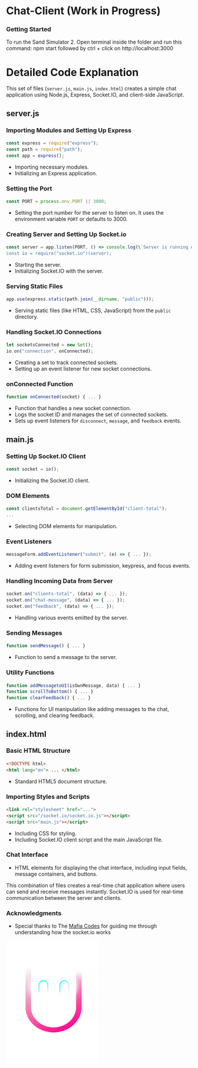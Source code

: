 # Chat-Client (Work in Progress)

### Getting Started

To run the Sand Simulator
2. Open terminal inside the folder and run this command: npm start followed by ctrl + click on http://localhost:3000

# Detailed Code Explanation

This set of files (`server.js`, `main.js`, `index.html`) creates a simple chat application using Node.js, Express, Socket.IO, and client-side JavaScript.

## server.js

### Importing Modules and Setting Up Express
```javascript
const express = require("express");
const path = require("path");
const app = express();
```
- Importing necessary modules.
- Initializing an Express application.

### Setting the Port
```javascript
const PORT = process.env.PORT || 3000;
```
- Setting the port number for the server to listen on. It uses the environment variable `PORT` or defaults to 3000.

### Creating Server and Setting Up Socket.io
```javascript
const server = app.listen(PORT, () => console.log(\`Server is running on port ${PORT}\`));
const io = require("socket.io")(server);
```
- Starting the server.
- Initializing Socket.IO with the server.

### Serving Static Files
```javascript
app.use(express.static(path.join(__dirname, "public")));
```
- Serving static files (like HTML, CSS, JavaScript) from the `public` directory.

### Handling Socket.IO Connections
```javascript
let socketsConnected = new Set();
io.on("connection", onConnected);
```
- Creating a set to track connected sockets.
- Setting up an event listener for new socket connections.

### onConnected Function
```javascript
function onConnected(socket) { ... }
```
- Function that handles a new socket connection.
- Logs the socket ID and manages the set of connected sockets.
- Sets up event listeners for `disconnect`, `message`, and `feedback` events.

## main.js

### Setting Up Socket.IO Client
```javascript
const socket = io();
```
- Initializing the Socket.IO client.

### DOM Elements
```javascript
const clientsTotal = document.getElementById("client-total");
...
```
- Selecting DOM elements for manipulation.

### Event Listeners
```javascript
messageForm.addEventListener("submit", (e) => { ... });
```
- Adding event listeners for form submission, keypress, and focus events.

### Handling Incoming Data from Server
```javascript
socket.on("clients-total", (data) => { ... });
socket.on("chat-message", (data) => { ... });
socket.on("feedback", (data) => { ... });
```
- Handling various events emitted by the server.

### Sending Messages
```javascript
function sendMessage() { ... }
```
- Function to send a message to the server.

### Utility Functions
```javascript
function addMessagetoUI(isOwnMessage, data) { ... }
function scrollToBottom() { ... }
function clearFeedback() { ... }
```
- Functions for UI manipulation like adding messages to the chat, scrolling, and clearing feedback.

## index.html

### Basic HTML Structure
```html
<!DOCTYPE html>
<html lang="en"> ... </html>
```
- Standard HTML5 document structure.

### Importing Styles and Scripts
```html
<link rel="stylesheet" href="..."> 
<script src="/socket.io/socket.io.js"></script>
<script src="main.js"></script>
```
- Including CSS for styling.
- Including Socket.IO client script and the main JavaScript file.

### Chat Interface
- HTML elements for displaying the chat interface, including input fields, message containers, and buttons.

This combination of files creates a real-time chat application where users can send and receive messages instantly. Socket.IO is used for real-time communication between the server and clients.

### Acknowledgments

- Special thanks to The  [Mafia Codes](https://www.youtube.com/@mafiacodes) for guiding me through understanding how the socket.io works
  
<img src="./public/images/ME.png" width="250" height="333" />
